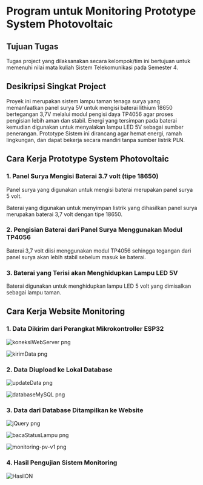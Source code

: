# Program untuk Monitoring Prototype System Photovoltaic
## Tujuan Tugas
Tugas project yang dilaksanakan secara kelompok/tim ini bertujuan untuk memenuhi nilai mata kuliah Sistem Telekomunikasi pada Semester 4. 

## Desikripsi Singkat Project
Proyek ini merupakan sistem lampu taman tenaga surya yang memanfaatkan panel surya 5V untuk mengisi baterai lithium 18650 bertegangan 3,7V melalui modul pengisi daya TP4056 agar proses pengisian lebih aman dan stabil. Energi yang tersimpan pada baterai kemudian digunakan untuk menyalakan lampu LED 5V sebagai sumber penerangan. Prototype Sistem ini dirancang agar hemat energi, ramah lingkungan, dan dapat bekerja secara mandiri tanpa sumber listrik PLN.

## Cara Kerja Prototype System Photovoltaic
### 1. Panel Surya Mengisi Baterai 3.7 volt (tipe 18650)
Panel surya yang digunakan untuk mengisi baterai merupakan panel surya 5 volt.

Baterai yang digunakan untuk menyimpan listrik yang dihasilkan panel surya merupakan baterai 3,7 volt dengan tipe 18650.


### 2. Pengisian Baterai dari Panel Surya Menggunakan Modul TP4056
Baterai 3,7 volt diisi menggunakan modul TP4056 sehingga tegangan dari panel surya akan lebih stabil sebelum masuk ke baterai.
### 3. Baterai yang Terisi akan Menghidupkan Lampu LED 5V
Baterai digunakan untuk menghidupkan lampu LED 5 volt yang dimisalkan sebagai lampu taman.
## Cara Kerja Website Monitoring
### 1. Data Dikirim dari Perangkat Mikrokontroller ESP32

![koneksiWebServer png](https://github.com/user-attachments/assets/36eeae43-a30b-41c4-aefa-bc7044e5b7ea)

![kirimData png](https://github.com/user-attachments/assets/adb60e38-2357-4645-aef3-5e2abd89389c)

### 2. Data Diupload ke Lokal Database

![updateData png](https://github.com/user-attachments/assets/43a17977-7179-471b-a765-3eb5633bb92d)

![databaseMySQL png](https://github.com/user-attachments/assets/718b1efa-693e-41c9-b077-428561e0f11b)

### 3. Data dari Database Ditampilkan ke Website

![jQuery png](https://github.com/user-attachments/assets/927d1b80-bd40-4707-bd6f-5356f0ef0a96)

![bacaStatusLampu png](https://github.com/user-attachments/assets/e5633cda-2a08-4140-8101-695a08426942)

![monitoring-pv-v1 png](https://github.com/user-attachments/assets/0e80e82a-2f29-45e4-9481-78eed972da17)

### 4. Hasil Pengujian Sistem Monitoring
![HasilON](https://github.com/user-attachments/assets/bbdf9feb-5569-4c70-901c-8a451362af5a)

